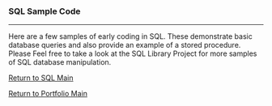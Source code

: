### SQL Sample Code
***

Here are a few samples of  early coding in SQL.
These demonstrate basic database queries and
also provide an example of a stored procedure.
Please Feel free to take a look at the SQL
Library Project for more samples of SQL
database manipulation.

[Return to SQL Main](../)

[Return to Portfolio Main](../../)

